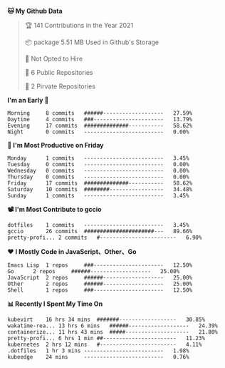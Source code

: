 <!--START_SECTION:waka-->
**🐱 My Github Data**
> 🏆 141 Contributions in the Year 2021
 >
> 📦 package 5.51 MB Used in Github's Storage
 >
> 🚫 Not Opted to Hire
 >
> 🚪 6 Public Repositories
 >
> 🔑 2 Pirvate Repositories
 >

**I'm an Early 🐤** 
```text
Morning		8 commits	######-------------------	27.59%
Daytime		4 commits	###----------------------	13.79%
Evening		17 commits	##############-----------	58.62%
Night		0 commits	-------------------------	0.00%
```

**📅 I'm Most Productive on Friday**
```text
Monday		1 commits	-------------------------	3.45%
Tuesday		0 commits	-------------------------	0.00%
Wednesday	0 commits	-------------------------	0.00%
Thursday	0 commits	-------------------------	0.00%
Friday		17 commits	##############-----------	58.62%
Saturday	10 commits	########-----------------	34.48%
Sunday		1 commits	-------------------------	3.45%
```

**📽 I'm Most Contribute to gccio**
```text
dotfiles	1 commits	-------------------------	3.45%
gccio		26 commits	######################---	89.66%
pretty-profi...	2 commits	#------------------------	6.90%
```


**❤ I Mostly Code in JavaScript、Other、Go**

```text
Emacs Lisp	1 repos		###----------------------	12.50%
Go		2 repos		######-------------------	25.00%
JavaScript	2 repos		######-------------------	25.00%
Other		2 repos		######-------------------	25.00%
Shell		1 repos		###----------------------	12.50%
```

**📊 Recently I Spent My Time On**
```text
kubevirt	16 hrs 34 mins	#######------------------	30.85%
wakatime-rea...	13 hrs 6 mins	######-------------------	24.39%
containerize...	11 hrs 43 mins	#####--------------------	21.80%
pretty-profi...	6 hrs 1 min	##-----------------------	11.23%
kubernetes	2 hrs 12 mins	#------------------------	4.11%
.dotfiles	1 hr 3 mins	-------------------------	1.98%
kubeedge	24 mins		-------------------------	0.76%
```

<!--END_SECTION:waka-->
